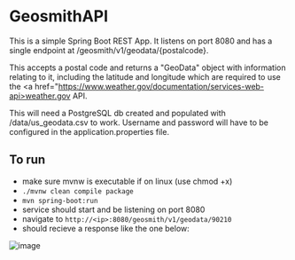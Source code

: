 # GeosmithAPI

This is a simple Spring Boot REST App. It listens on port 8080 and has a single endpoint at /geosmith/v1/geodata/{postalcode}.

This accepts a postal code and returns a "GeoData" object with information relating to it, including the latitude and longitude which are required to use the <a href="https://www.weather.gov/documentation/services-web-api>weather.gov</a> API.

This will need a PostgreSQL db created and populated with /data/us_geodata.csv to work. Username and password will have to be configured in the application.properties file.   

## To run 
- make sure mvnw is executable if on linux (use chmod +x)
- `./mvnw clean compile package`
- `mvn spring-boot:run`
- service should start and be listening on port 8080
- navigate to `http://<ip>:8080/geosmith/v1/geodata/90210`
- should recieve a response like the one below:

![image](https://github.com/phydesmith/GeosmithAPI/assets/31049044/5fdbabbe-5af2-4190-ab39-a9922f6db936)

